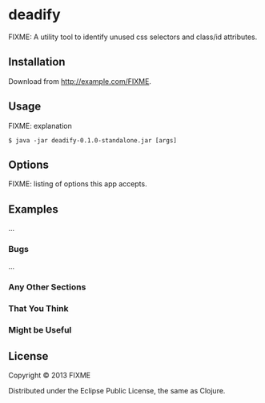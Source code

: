# deadify

FIXME: A utility tool to identify unused css selectors and class/id attributes.

## Installation

Download from http://example.com/FIXME.

## Usage

FIXME: explanation

    $ java -jar deadify-0.1.0-standalone.jar [args]

## Options

FIXME: listing of options this app accepts.

## Examples

...

### Bugs

...

### Any Other Sections
### That You Think
### Might be Useful

## License

Copyright © 2013 FIXME

Distributed under the Eclipse Public License, the same as Clojure.
